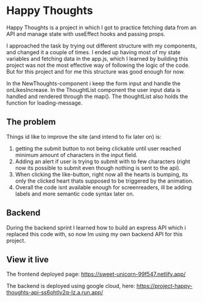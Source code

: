 # Happy Thoughts

Happy Thoughts is a project in which I got to practice fetching data from an API and manage state with useEffect hooks and passing props.

I approached the task by trying out different structure with my components, and changed it a couple of times. I ended up having most of my state variables and fetching data in the app.js, which I learned by building this project was not the most effective way of following the logic of the code. But for this project and for me this structure was good enough for now.  

In the NewThoughts-component i keep the form input and handle the onLikesIncrease. In the ThoughtList component the user input data is handled and rendered through the map(). The thoughtList also holds the function for loading-message. 

## The problem

Things id like to improve the site (and intend to fix later on) is:

1. getting the submit button to not being clickable until user reached minimum amount of characters in the input field. 
2. Adding an alert if user is trying to submit with to few characters (right now its possible to submit even though nothing is sent to the api). 
3. When clicking the like-button, right now all the hearts is bumping, its only the clicked heart thats supposed to be triggered by the animation. 
4. Overall the code isnt available enough for screenreaders, ill be adding labels and more semantic code syntax later on. 

## Backend

During the backend sprint I learned how to build an express API which i replaced this code with, so now Im using my own backend API for this project. 



## View it live
The frontend deployed page: https://sweet-unicorn-99f547.netlify.app/

The backend is deployed using google cloud, here: https://project-happy-thoughts-api-ss6ohtlv2q-lz.a.run.app/
